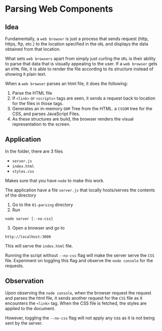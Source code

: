 # Parsing Web Components

## Idea

Fundamentally, a `web browser` is just a process that sends request 
(http, https, ftp, etc.) to the location specified in the `URL` and
displays the data obtained from that location.

What sets `web browsers` apart from simply just curling the `URL` is 
their ability to parse that data that is visually appealing to the user.
If a `web browser` gets an `HTML` file, it is able to render the file
according to its structure instead of showing it plain text.

When a `web browser` parses an html file, it does the following:

1. Parse the HTML file
2. If `<link>` or `<scripts>` tags are seen, it sends a request back
to location for the files in those tags.
3. Generates an in-memory `DOM` Tree from the HTML. a `CSSOM` tree for
the CSS, and parses JavaScript Files.
4. As these structures are build, the browser renders the visual
representation to the screen.

## Application
In the folder, there are 3 files

- `server.js`
- `index.html`
- `styles.css`

Makes sure that you have `node` to make this work.

The application have a file `server.js` that locally hosts/serves the
contents of the directory

1. Go to the `01-parsing` directory
2. Run
```
node server [--no-css]
``` 
3. Open a browser and go to
```
http://localhost:3000
```
This will serve the `index.html` file. 


Running the script without `--no-css` flag will make the server serve the
`CSS` file. Experiment on toggling this flag and observe the `node console`
for the requests.

## Observation
Upon observing the `node console`, when the browser request the request and parses the html file, it sends another request for the `CSS` file as it encounters the `<link>` tag. When the CSS file is fetched, the styles are 
applied to the document.

However, toggling the `--no-css` flag will not apply any css as it is not
being sent by the server.
